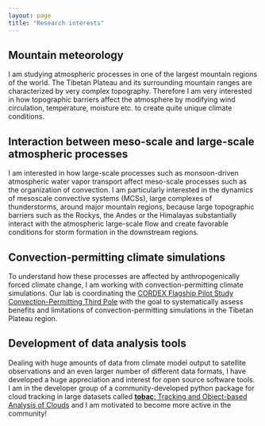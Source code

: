```yaml
---
layout: page
title: "Research interests"
---
```



## Mountain meteorology

I am studying atmospheric processes in one of the largest mountain regions of the world. The Tibetan Plateau and its surrounding mountain ranges 
are characterized by very complex topography. Therefore I am very interested in how topographic barriers affect the atmosphere by modifying 
wind circulation, temperature, moisture etc. to create quite unique climate conditions.


## Interaction between meso-scale and large-scale atmospheric processes 

I am interested in how large-scale processes such as monsoon-driven atmospheric water vapor transport 
affect meso-scale processes such as the organization of convection. I am particularly interested in the dynamics of mesoscale convective systems (MCSs), large complexes of thunderstorms, around major mountain regions, because large topographic barriers such as the Rockys, the Andes or the 
Himalayas substantially interact with the atmospheric large-scale flow and create favorable conditions for storm formation 
in the downstream regions. 


## Convection-permitting climate simulations 

To understand how these processes are affected by anthropogenically forced climate change, I am working with 
convection-permitting climate simulations. Our lab is coordinating the [CORDEX Flagship Pilot Study](https://cordex.org/experiment-guidelines/flagship-pilot-studies/) [Convection-Permitting Third Pole](http://rcg.gvc.gu.se/cordex_fps_cptp/) with the goal to systematically  assess
benefits and limitations of convection-permitting simulations in the Tibetan Plateau region. 


## Development of data analysis tools 

Dealing with huge amounts of data from climate model output to satellite observations and an even larger number of different
data formats, I have developed a huge appreciation and interest for open source software tools. I am in the developer 
group of a community-developed python package for cloud tracking in large datasets called [**tobac**: Tracking and Object-based Analysis of Clouds](https://github.com/tobac-project/tobac) and I am motivated to become more active in the community! 
